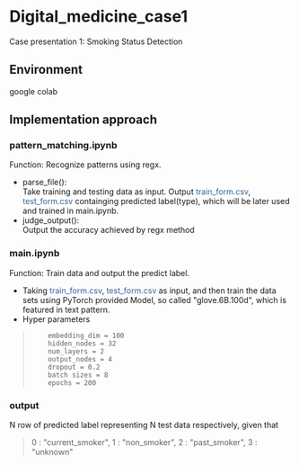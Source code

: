 # Digital_medicine_case1

Case presentation 1: Smoking Status Detection 
## Environment
google colab
## Implementation approach
### pattern_matching.ipynb
Function: Recognize patterns using regx.
* parse_file():<br>Take training and testing data as input. 
Output <font color=#336699>train_form.csv</font>, <font color=#336699>test_form.csv</font> containging predicted label(type), which will be later used and trained in main.ipynb.
* judge_output():<br>Output the accuracy achieved by regx method 


### main.ipynb 
Function: Train data and output the predict label.
* Taking <font color=#336699>train_form.csv</font>, <font color=#336699>test_form.csv</font> as input, and then train the data sets using PyTorch provided Model, so called "glove.6B.100d", which is featured in text pattern.
* Hyper parameters
>         embedding_dim = 100
>         hidden_nodes = 32
>         num_layers = 2
>         output_nodes = 4
>         dropout = 0.2
>         batch sizes = 8
>         epochs = 200
### output

N row of predicted label representing N test data respectively, given that
>  0 : "current_smoker", 1 : "non_smoker", 2 : "past_smoker", 3 : "unknown"
